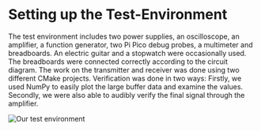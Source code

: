 # Setting up the Test-Environment

The test environment includes two power supplies, an oscilloscope, an amplifier, a function generator, two Pi Pico debug probes, a multimeter and breadboards. An electric guitar and a stopwatch were occasionally used. The breadboards were connected correctly according to the circuit diagram. The work on the transmitter and receiver was done using two different CMake projects. Verification was done in two ways: Firstly, we used NumPy to easily plot the large buffer data and examine the values. Secondly, we were also able to audibly verify the final signal through the amplifier.

![Our test environment](./images/test-environment.png)

